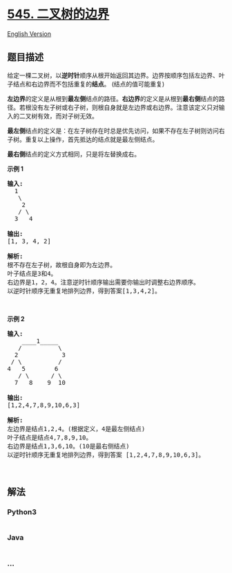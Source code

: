 # [545. 二叉树的边界](https://leetcode-cn.com/problems/boundary-of-binary-tree)

[English Version](/solution/0500-0599/0545.Boundary%20of%20Binary%20Tree/README_EN.md)

## 题目描述

<!-- 这里写题目描述 -->
<p>给定一棵二叉树，以<strong>逆时针</strong>顺序从根开始返回其边界。边界按顺序包括左边界、叶子结点和右边界而不包括重复的<strong>结点</strong>。 (结点的值可能重复)</p>

<p><strong>左边界</strong>的定义是从根到<strong>最左侧</strong>结点的路径。<strong>右边界</strong>的定义是从根到<strong>最右侧</strong>结点的路径。若根没有左子树或右子树，则根自身就是左边界或右边界。注意该定义只对输入的二叉树有效，而对子树无效。</p>

<p><strong>最左侧</strong>结点的定义是：在左子树存在时总是优先访问，如果不存在左子树则访问右子树。重复以上操作，首先抵达的结点就是最左侧结点。</p>

<p><strong>最右侧</strong>结点的定义方式相同，只是将左替换成右。</p>

<p><strong>示例 1</strong></p>

<pre><strong>输入:</strong>
  1
   \
    2
   / \
  3   4

<strong>输出:</strong>
[1, 3, 4, 2]

<strong>解析:</strong>
根不存在左子树，故根自身即为左边界。
叶子结点是3和4。
右边界是1，2，4。注意逆时针顺序输出需要你输出时调整右边界顺序。
以逆时针顺序无重复地排列边界，得到答案[1,3,4,2]。
</pre>

<p> </p>

<p><strong>示例 2</strong></p>

<pre><strong>输入:</strong>
    ____1_____
   /          \
  2            3
 / \          / 
4   5        6   
   / \      / \
  7   8    9  10  
       
<strong>输出:</strong>
[1,2,4,7,8,9,10,6,3]

<strong>解析:</strong>
左边界是结点1,2,4。(根据定义，4是最左侧结点)
叶子结点是结点4,7,8,9,10。
右边界是结点1,3,6,10。(10是最右侧结点)
以逆时针顺序无重复地排列边界，得到答案 [1,2,4,7,8,9,10,6,3]。
</pre>

<p> </p>

## 解法

<!-- 这里可写通用的实现逻辑 -->

<!-- tabs:start -->

### **Python3**

<!-- 这里可写当前语言的特殊实现逻辑 -->

```python

```

### **Java**

<!-- 这里可写当前语言的特殊实现逻辑 -->

```java

```

### **...**

```

```

<!-- tabs:end -->
